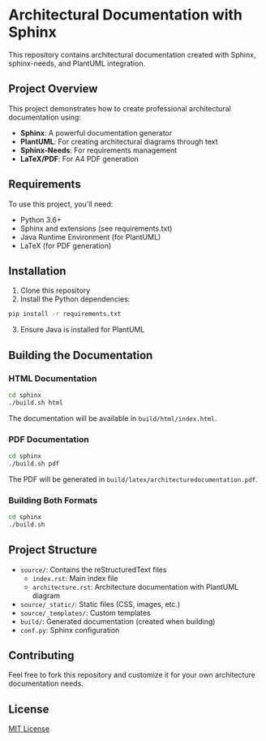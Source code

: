 # Architectural Documentation with Sphinx

This repository contains architectural documentation created with Sphinx, sphinx-needs, and PlantUML integration.

## Project Overview

This project demonstrates how to create professional architectural documentation using:
- **Sphinx**: A powerful documentation generator
- **PlantUML**: For creating architectural diagrams through text
- **Sphinx-Needs**: For requirements management
- **LaTeX/PDF**: For A4 PDF generation

## Requirements

To use this project, you'll need:

- Python 3.6+
- Sphinx and extensions (see requirements.txt)
- Java Runtime Environment (for PlantUML)
- LaTeX (for PDF generation)

## Installation

1. Clone this repository
2. Install the Python dependencies:

```bash
pip install -r requirements.txt
```

3. Ensure Java is installed for PlantUML

## Building the Documentation

### HTML Documentation

```bash
cd sphinx
./build.sh html
```

The documentation will be available in `build/html/index.html`.

### PDF Documentation

```bash
cd sphinx
./build.sh pdf
```

The PDF will be generated in `build/latex/architecturedocumentation.pdf`.

### Building Both Formats

```bash
cd sphinx
./build.sh
```

## Project Structure

- `source/`: Contains the reStructuredText files
  - `index.rst`: Main index file
  - `architecture.rst`: Architecture documentation with PlantUML diagram
- `source/_static/`: Static files (CSS, images, etc.)
- `source/_templates/`: Custom templates
- `build/`: Generated documentation (created when building)
- `conf.py`: Sphinx configuration

## Contributing

Feel free to fork this repository and customize it for your own architecture documentation needs.

## License

[MIT License](LICENSE)